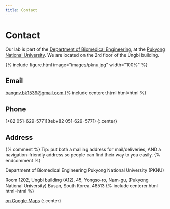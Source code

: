 ```yaml
---
title: Contact
---
```


# <i class="fas fa-envelope"></i>Contact

Our lab is part of the [Department of Biomedical Engineering](https://www.pknu.ac.kr/eng/118), at the [Pukyong National University](https://www.pknu.ac.kr/main).
We are located on the 2rd floor of the Ungbi building.

{% include figure.html image="images/pknu.jpg" width="100%" %}

<!-- section break -->

## <i class="fas fa-envelope"></i>Email

<style type="text/css">
   span.codedirection { unicode-bidi:bidi-override; direction: rtl; }
</style>

<a href="mailto:bangnv.bk5139@gmail.com">
  <span class="codedirection">moc.liamg@9351kb.vngnab</span>
</a>
{% include centerer.html html=html %}

<!-- section break -->

## <i class="fas fa-phone"></i>Phone

[+82 051-629-5771](tel:+82 051-629-5771)
{:.center}

<!-- section break -->

## <i class="fas fa-address-card"></i>Address

{% comment %}
Tip: put both a mailing address for mail/deliveries, AND a navigation-friendly address so people can find their way to you easily.
{% endcomment %}

Department of Biomedical Engineering
Pukyong National University (PKNU)

Room 1202, Ungbi building (A12),
45, Yongso-ro, Nam-gu, (Pukyong National University)
Busan, South Korea, 48513
{% include centerer.html html=html %}

[<i class="fas fa-external-link-alt"></i> on Google Maps](https://www.google.com/maps?rlz=1C1GCER_en&um=1&ie=UTF-8&fb=1&gl=kr&sa=X&geocode=KR2fN91q7Gg1MbEFhMSgzbwy&daddr=Busan,+Nam-gu,+Yongso-ro,+45)
{:.center}

